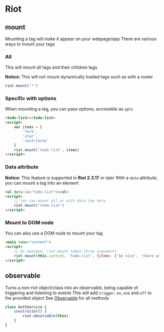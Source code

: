 # Riot

## mount

Mounting a tag will make it appear on your webpage/app
There are various ways to mount your tags

### All

This will mount all tags and their children tags

**Notice:** This will not mount dynamically loaded tags such as with a router

```js
riot.mount('*')
```

### Specific with options

When mounting a tag, you can pass options, accessible as `opts`

```html
<todo-list></todo-list>
<script>
    var items = [
        'fork',
        'star',
        'contribute'
    ]
    riot.mount('todo-list', items)
</script>
```

### Data attribute

**Notice:** This feature is supported in **Riot 2.3.17** or later
With a `data` attribute, you can mount a tag into an element

```html
<ul data-is="todo-list"></ul>
<script>
    // You can mount all or with data too here
    riot.mount('todo-list')
</script>
```


### Mount to DOM node

You can also use a DOM node to mount your tag

```html
<main name="content">
<script>
    // At maximum, riot.mount takes three arguments
    riot.mount(this.content, 'todo-list', {items: ['be nice', 'share your knowledge', 'give feedback']})
</script>
```


## observable

Turns a non-riot object/class into an observable, being capable of triggering and listening to events
This will add `trigger`, `on`, `one` and `off` to the provided object
See [Observable](#observable) for all methods

```js
class AuthService {
    constructor() {
        riot.observable(this)
    }
}
```
